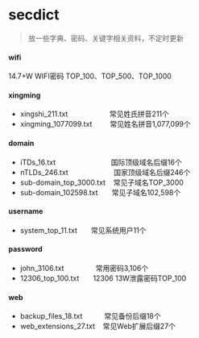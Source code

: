 # secdict

> 放一些字典、密码、关键字相关资料，不定时更新

#### wifi

14.7+W WIFI密码 TOP_100、TOP_500、TOP_1000

#### xingming

- xingshi_211.txt &nbsp;&nbsp;&nbsp;&nbsp;&nbsp;&nbsp;&nbsp;&nbsp;&nbsp;&nbsp;&nbsp;&nbsp;&nbsp;&nbsp;&nbsp;&nbsp;&nbsp;&nbsp;&nbsp;&nbsp;常见姓氏拼音211个
- xingming_1077099.txt &nbsp;&nbsp;&nbsp;&nbsp;&nbsp;&nbsp;&nbsp;&nbsp;常见姓名拼音1,077,099个

#### domain

- iTDs_16.txt &nbsp;&nbsp;&nbsp;&nbsp;&nbsp;&nbsp;&nbsp;&nbsp;&nbsp;&nbsp;&nbsp;&nbsp;&nbsp;&nbsp;&nbsp;&nbsp;&nbsp;&nbsp;&nbsp;&nbsp;&nbsp;&nbsp;&nbsp;&nbsp;&nbsp;&nbsp;&nbsp;国际顶级域名后缀16个
- nTLDs_246.txt &nbsp;&nbsp;&nbsp;&nbsp;&nbsp;&nbsp;&nbsp;&nbsp;&nbsp;&nbsp;&nbsp;&nbsp;&nbsp;&nbsp;&nbsp;&nbsp;&nbsp;&nbsp;&nbsp;&nbsp;&nbsp;&nbsp;国家顶级域名后缀246个
- sub-domain_top_3000.txt &nbsp;&nbsp;&nbsp;常见子域名TOP_3000
- sub-domain_102598.txt &nbsp;&nbsp;&nbsp;&nbsp;&nbsp;&nbsp;常见子域名102,598个

#### username

- system_top_11.txt &nbsp;&nbsp;&nbsp;&nbsp;&nbsp;&nbsp;常见系统用户11个

#### password

- john_3106.txt &nbsp;&nbsp;&nbsp;&nbsp;&nbsp;&nbsp;&nbsp;&nbsp;&nbsp;&nbsp;&nbsp;&nbsp;&nbsp;&nbsp;&nbsp;常用密码3,106个
- 12306_top_100.txt &nbsp;&nbsp;&nbsp;&nbsp;&nbsp;&nbsp;12306 13W泄露密码TOP_100

#### web

- backup_files_18.txt &nbsp;&nbsp;&nbsp;&nbsp;&nbsp;&nbsp;&nbsp;&nbsp;&nbsp;&nbsp;常见备份后缀18个
- web_extensions_27.txt &nbsp;&nbsp;&nbsp;常见Web扩展后缀27个
